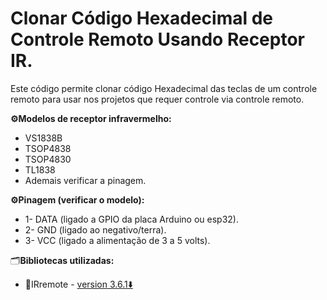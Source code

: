 # Clonar Código Hexadecimal de Controle Remoto Usando Receptor IR.
Este código permite clonar código Hexadecimal das teclas de um controle remoto para usar nos projetos que requer controle via controle remoto.

**⚙️Modelos de receptor infravermelho:**
- VS1838B
- TSOP4838
- TSOP4830
- TL1838
- Ademais verificar a pinagem.

**⚙️Pinagem (verificar o modelo):**
- 1- DATA (ligado a GPIO da placa Arduino ou esp32).
- 2- GND (ligado ao negativo/terra).
- 3- VCC (ligado a alimentação de 3 a 5 volts).


🗂️**Bibliotecas utilizadas:**
- 📁IRremote - [version 3.6.1⬇️](https://downloads.arduino.cc/libraries/github.com/z3t0/IRremote-3.6.1.zip)
